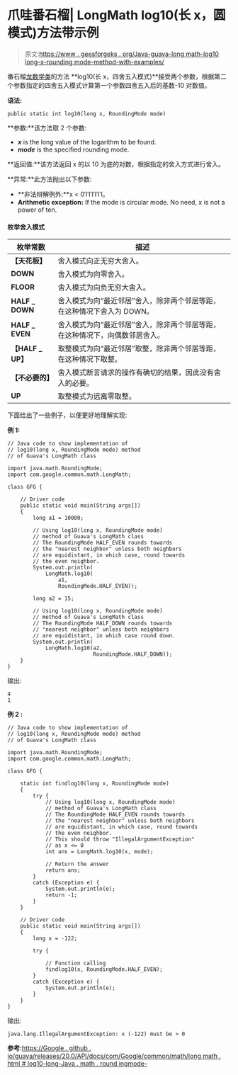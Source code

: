 # 爪哇番石榴| LongMath log10(长 x，圆模式)方法带示例

> 原文:[https://www . geesforgeks . org/Java-guava-long math-log10 long-x-rounding mode-method-with-examples/](https://www.geeksforgeeks.org/java-guava-longmath-log10long-x-roundingmode-mode-method-with-examples/)

番石榴[龙数学类](https://www.geeksforgeeks.org/longmath-class-guava-java/)的方法 **log10(长 x，四舍五入模式)**接受两个参数，根据第二个参数指定的四舍五入模式计算第一个参数四舍五入后的基数-10 对数值。

**语法:**

```
public static int log10(long x, RoundingMode mode)

```

**参数:**该方法取 2 个参数:

*   ***x*** is the long value of the logarithm to be found.
*   ***mode*** is the specified rounding mode.

**返回值:**该方法返回 x 的以 10 为底的对数，根据指定的舍入方式进行舍入。

**异常:**此方法抛出以下参数:

*   **非法辩解例外:**x < 0′I′I′I′I′I′I。
*   **Arithmetic exception:** If the mode is circular mode. No need, x is not a power of ten.

#### 枚举舍入模式

| 枚举常数 | 描述 |
| --- | --- |
| **【天花板】** | 舍入模式向正无穷大舍入。 |
| **DOWN** | 舍入模式为向零舍入。 |
| **FLOOR** | 舍入模式为向负无穷大舍入。 |
| **HALF _ DOWN** | 舍入模式为向“最近邻居”舍入，除非两个邻居等距，在这种情况下舍入为 DOWN。 |
| **HALF _ EVEN** | 舍入模式为向“最近邻居”舍入，除非两个邻居等距，在这种情况下，向偶数邻居舍入。 |
| **【HALF _ UP】** | 取整模式为向“最近邻居”取整，除非两个邻居等距，在这种情况下取整。 |
| **【不必要的】** | 舍入模式断言请求的操作有确切的结果，因此没有舍入的必要。 |
| **UP** | 取整模式为远离零取整。 |

下面给出了一些例子，以便更好地理解实现:

**例 1:**

```
// Java code to show implementation of
// log10(long x, RoundingMode mode) method
// of Guava's LongMath class

import java.math.RoundingMode;
import com.google.common.math.LongMath;

class GFG {

    // Driver code
    public static void main(String args[])
    {
        long a1 = 10000;

        // Using log10(long x, RoundingMode mode)
        // method of Guava's LongMath class
        // The RoundingMode HALF_EVEN rounds towards
        // the "nearest neighbor" unless both neighbors
        // are equidistant, in which case, round towards
        // the even neighbor.
        System.out.println(
            LongMath.log10(
                a1,
                RoundingMode.HALF_EVEN));

        long a2 = 15;

        // Using log10(long x, RoundingMode mode)
        // method of Guava's LongMath class
        // The RoundingMode HALF_DOWN rounds towards
        // "nearest neighbor" unless both neighbors
        // are equidistant, in which case round down.
        System.out.println(
            LongMath.log10(a2,
                           RoundingMode.HALF_DOWN));
    }
}
```

输出:

```
4
1

```

**例 2 :**

```
// Java code to show implementation of
// log10(long x, RoundingMode mode) method
// of Guava's LongMath class

import java.math.RoundingMode;
import com.google.common.math.LongMath;

class GFG {

    static int findlog10(long x, RoundingMode mode)
    {
        try {
            // Using log10(long x, RoundingMode mode)
            // method of Guava's LongMath class
            // The RoundingMode HALF_EVEN rounds towards
            // the "nearest neighbor" unless both neighbors
            // are equidistant, in which case, round towards
            // the even neighbor.
            // This should throw "IllegalArgumentException"
            // as x <= 0
            int ans = LongMath.log10(x, mode);

            // Return the answer
            return ans;
        }
        catch (Exception e) {
            System.out.println(e);
            return -1;
        }
    }

    // Driver code
    public static void main(String args[])
    {
        long x = -122;

        try {

            // Function calling
            findlog10(x, RoundingMode.HALF_EVEN);
        }
        catch (Exception e) {
            System.out.println(e);
        }
    }
}
```

输出:

```
java.lang.IllegalArgumentException: x (-122) must be > 0

```

**参考:**[https://Google . github . io/guava/releases/20.0/API/docs/com/Google/common/math/long math . html # log10-long-Java . math . round ingmode-](https://google.github.io/guava/releases/20.0/api/docs/com/google/common/math/LongMath.html#log10-long-java.math.RoundingMode-)